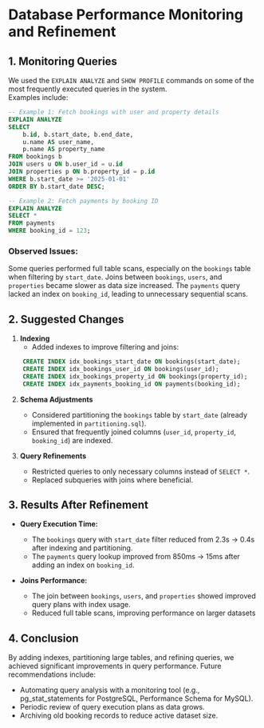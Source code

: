 # Database Performance Monitoring and Refinement

## 1. Monitoring Queries

We used the `EXPLAIN ANALYZE` and `SHOW PROFILE` commands on some of the most frequently executed queries in the system.  
Examples include:

```sql
-- Example 1: Fetch bookings with user and property details
EXPLAIN ANALYZE
SELECT 
    b.id, b.start_date, b.end_date,
    u.name AS user_name,
    p.name AS property_name
FROM bookings b
JOIN users u ON b.user_id = u.id
JOIN properties p ON b.property_id = p.id
WHERE b.start_date >= '2025-01-01' 
ORDER BY b.start_date DESC;

-- Example 2: Fetch payments by booking ID
EXPLAIN ANALYZE
SELECT * 
FROM payments
WHERE booking_id = 123;
```

### Observed Issues:
Some queries performed full table scans, especially on the `bookings` table when filtering by `start_date`.
Joins between `bookings`, `users`, and `properties` became slower as data size increased.
The `payments` query lacked an index on `booking_id`, leading to unnecessary sequential scans.

## 2. Suggested Changes
1. **Indexing**
    - Added indexes to improve filtering and joins:
```sql
    CREATE INDEX idx_bookings_start_date ON bookings(start_date);
    CREATE INDEX idx_bookings_user_id ON bookings(user_id);
    CREATE INDEX idx_bookings_property_id ON bookings(property_id);
    CREATE INDEX idx_payments_booking_id ON payments(booking_id);
```
2. **Schema Adjustments**
    - Considered partitioning the `bookings` table by `start_date` (already implemented in `partitioning.sql`).
    - Ensured that frequently joined columns (`user_id`, `property_id`, `booking_id`) are indexed.

3. **Query Refinements**
    - Restricted queries to only necessary columns instead of `SELECT *`.
    - Replaced subqueries with joins where beneficial.

## 3. Results After Refinement
- **Query Execution Time:**
    - The `bookings` query with `start_date` filter reduced from 2.3s → 0.4s after indexing and partitioning.
    - The `payments` query lookup improved from 850ms → 15ms after adding an index on `booking_id`.

- **Joins Performance:**
    - The join between `bookings`, `users`, and `properties` showed improved query plans with index usage.
    - Reduced full table scans, improving performance on larger datasets

## 4. Conclusion
By adding indexes, partitioning large tables, and refining queries, we achieved significant improvements in query performance.
Future recommendations include:
- Automating query analysis with a monitoring tool (e.g., pg_stat_statements for PostgreSQL, Performance Schema for MySQL).
- Periodic review of query execution plans as data grows.
- Archiving old booking records to reduce active dataset size.

